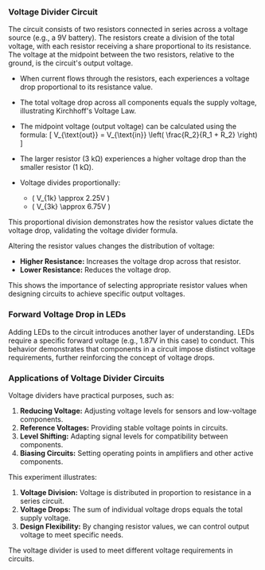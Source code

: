 
### Voltage Divider Circuit

The circuit consists of two resistors connected in series across a voltage source (e.g., a 9V battery). The resistors create a division of the total voltage, with each resistor receiving a share proportional to its resistance. The voltage at the midpoint between the two resistors, relative to the ground, is the circuit's output voltage.

- When current flows through the resistors, each experiences a voltage drop proportional to its resistance value.
- The total voltage drop across all components equals the supply voltage, illustrating Kirchhoff's Voltage Law.
- The midpoint voltage (output voltage) can be calculated using the formula:
  \[
  V_{\text{out}} = V_{\text{in}} \left( \frac{R_2}{R_1 + R_2} \right)
  \]


- The larger resistor (3 kΩ) experiences a higher voltage drop than the smaller resistor (1 kΩ).
- Voltage divides proportionally:
  - \( V_{1k} \approx 2.25V \)
  - \( V_{3k} \approx 6.75V \)

This proportional division demonstrates how the resistor values dictate the voltage drop, validating the voltage divider formula.

Altering the resistor values changes the distribution of voltage:

- **Higher Resistance:** Increases the voltage drop across that resistor.
- **Lower Resistance:** Reduces the voltage drop.

This shows the importance of selecting appropriate resistor values when designing circuits to achieve specific output voltages.

### Forward Voltage Drop in LEDs

Adding LEDs to the circuit introduces another layer of understanding. LEDs require a specific forward voltage (e.g., 1.87V in this case) to conduct. This behavior demonstrates that components in a circuit impose distinct voltage requirements, further reinforcing the concept of voltage drops.

### Applications of Voltage Divider Circuits

Voltage dividers have practical purposes, such as:

1. **Reducing Voltage:** Adjusting voltage levels for sensors and low-voltage components.
2. **Reference Voltages:** Providing stable voltage points in circuits.
3. **Level Shifting:** Adapting signal levels for compatibility between components.
4. **Biasing Circuits:** Setting operating points in amplifiers and other active components.

This experiment illustrates:

1. **Voltage Division:** Voltage is distributed in proportion to resistance in a series circuit.
2. **Voltage Drops:** The sum of individual voltage drops equals the total supply voltage.
3. **Design Flexibility:** By changing resistor values, we can control output voltage to meet specific needs.

The voltage divider is used to meet different voltage requirements in circuits.
